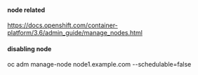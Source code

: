 #### node related
https://docs.openshift.com/container-platform/3.6/admin_guide/manage_nodes.html

#### disabling node
oc adm manage-node node1.example.com --schedulable=false
